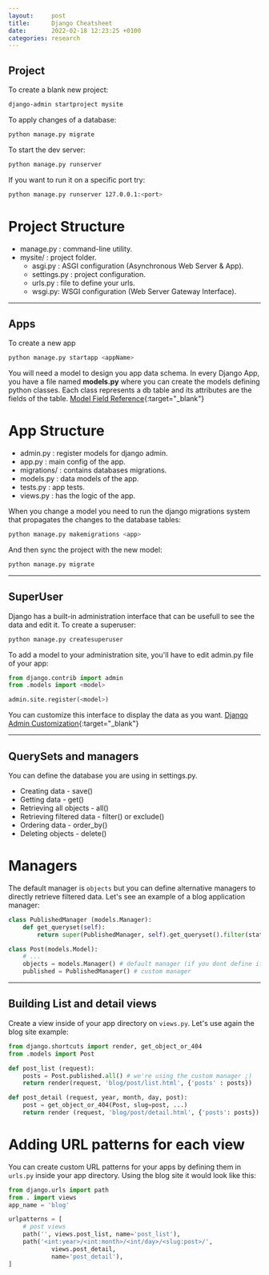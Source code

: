 ```yaml
---
layout:     post
title:      Django Cheatsheet
date:       2022-02-18 12:23:25 +0100
categories: research
---
```


## Project
To create a blank new project:
```bash
django-admin startproject mysite
```

To apply changes of a database:
```bash
python manage.py migrate
```

To start the dev server:
```bash
python manage.py runserver
```
If you want to run it on a specific port try:
```bash
python manage.py runserver 127.0.0.1:<port>
```

# Project Structure
* manage.py : command-line utility.
* mysite/ : project folder.
	* asgi.py : ASGI configuration (Asynchronous Web Server & App).
	* settings.py : project configuration.
	* urls.py : file to define your urls.
	* wsgi.py: WSGI configuration (Web Server Gateway Interface).

<hr>

## Apps
To create a new app
```bash
python manage.py startapp <appName>
```

You will need a model to design you app data schema. In every Django App, you have a file named **models.py** where you can create the models defining python classes. Each class represents a db table and its attributes are the fields of the table.
[Model Field Reference](https://docs.djangoproject.com/en/4.0/ref/models/fields/){:target="_blank"}

# App Structure
* admin.py : register models for django admin.
* app.py : main config of the app.
* migrations/ : contains databases migrations.
* models.py : data models of the app.
* tests.py : app tests.
* views.py : has the logic of the app.

When you change a model you need to run the django migrations system that propagates the changes to the database tables:
```bash
python manage.py makemigrations <app>
```

And then sync the project with the new model:
```bash
python manage.py migrate
```

<hr>

## SuperUser
Django has a built-in administration interface that can be usefull to see the data and edit it.
To create a superuser:
```bash
python manage.py createsuperuser
```

To add a model to your administration site, you'll have to edit admin.py file of your app:
```python
from django.contrib import admin
from .models import <model>

admin.site.register(<model>)
```
You can customize this interface to display the data as you want. [Django Admin Customization](https://realpython.com/customize-django-admin-python/#customizing-the-django-admin){:target="_blank"}

<hr>

## QuerySets and managers
You can define the database you are using in settings.py.
* Creating data - save()
* Getting data - get()
* Retrieving all objects - all()
* Retrieving filtered data - filter() or exclude()
* Ordering data - order_by()
* Deleting objects - delete()

# Managers 
The default manager is `objects` but you can define alternative managers to directly retrieve filtered data. Let's see an example of a blog application manager:
```python
class PublishedManager (models.Manager):
	def get_queryset(self):
		return super(PublishedManager, self).get_queryset().filter(status='published')

class Post(models.Model):
	# ...
	objects = models.Manager() # default manager (if you dont define it, it won't be created when you have custom managers)
	published = PublishedManager() # custom manager
```

<hr>

## Building List and detail views
Create a view inside of your app directory on `views.py`. Let's use again the blog site example:
```python
from django.shortcuts import render, get_object_or_404
from .models import Post

def post_list (request):
	posts = Post.published.all() # we're using the custom manager ;)
	return render(request, 'blog/post/list.html', {'posts' : posts})

def post_detail (request, year, month, day, post):
	post = get_object_or_404(Post, slug=post, ...)
	return render (request, 'blog/post/detail.html', {'posts': posts})
```

# Adding URL patterns for each view
You can create custom URL patterns for your apps by defining them in `urls.py` inside your app directory. Using the blog site it would look like this: 
```python
from django.urls import path
from . import views
app_name = 'blog'

urlpatterns = [
	# post views
	path('', views.post_list, name='post_list'),
	path('<int:year>/<int:month>/<int/day>/<slug:post>/',
			views.post_detail,
			name='post_detail'),
]
```

